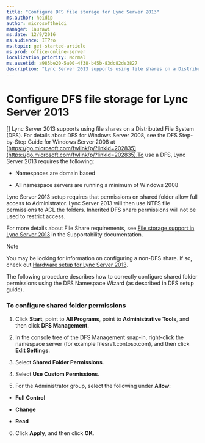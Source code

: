 ```yaml
---
title: "Configure DFS file storage for Lync Server 2013"
ms.author: heidip
author: microsoftheidi
manager: laurawi
ms.date: 12/9/2016
ms.audience: ITPro
ms.topic: get-started-article
ms.prod: office-online-server
localization_priority: Normal
ms.assetid: a985be20-5a00-4f38-b45b-83dc82de3827
description: "Lync Server 2013 supports using file shares on a Distributed File System (DFS). For details about DFS for Windows Server 2008, see the DFS Step-by-Step Guide for Windows Server 2008 at https://go.microsoft.com/fwlink/p/?linkId=202835.To use a DFS, Lync Server 2013 requires the following:"
---
```


# Configure DFS file storage for Lync Server 2013
[]
Lync Server 2013 supports using file shares on a Distributed File System (DFS). For details about DFS for Windows Server 2008, see the DFS Step-by-Step Guide for Windows Server 2008 at [https://go.microsoft.com/fwlink/p/?linkId=202835](https://go.microsoft.com/fwlink/p/?linkId=202835).To use a DFS, Lync Server 2013 requires the following:
  
- Namespaces are domain based
    
- All namespace servers are running a minimum of Windows 2008
    
Lync Server 2013 setup requires that permissions on shared folder allow full access to Administrator. Lync Server 2013 will then use NTFS file permissions to ACL the folders. Inherited DFS share permissions will not be used to restrict access. 
  
For more details about File Share requirements, see [File storage support in Lync Server 2013](file-storage-support.md) in the Supportability documentation. 
  
> [!NOTE]
> You may be looking for information on configuring a non-DFS share. If so, check out [Hardware setup for Lync Server 2013](hardware-setup.md). 
  
The following procedure describes how to correctly configure shared folder permissions using the DFS Namespace Wizard (as described in DFS setup guide).
  
### To configure shared folder permissions

1. Click **Start**, point to **All Programs**, point to **Administrative Tools**, and then click **DFS Management**.
    
2. In the console tree of the DFS Management snap-in, right-click the namespace server (for example filesrv1.contoso.com), and then click **Edit Settings**.
    
3. Select **Shared Folder Permissions**.
    
4. Select **Use Custom Permissions**.
    
5. For the Administrator group, select the following under **Allow**:
    
  - **Full Control**
    
  - **Change**
    
  - **Read**
    
6. Click **Apply**, and then click **OK**.
    


